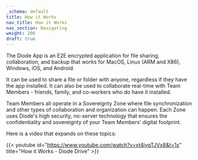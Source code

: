 ```yaml
---
_schema: default
title: How it Works
nav_title: How it Works
nav_section: Navigating
weight: 200
draft: true
---
```

The Diode App is an E2E encrypted application for file sharing, collaboration, and backup that works for MacOS, Linux (ARM and X86), Windows, iOS, and Android.

It can be used to share a file or folder with anyone, regardless if they have the app installed. It can also be used to collaborate real-time with Team Members - friends, family, and co-workers who do have it installed.

Team Members all operate in a Sovereignty Zone where file synchronization and other types of collaboration and organization can happen. Each Zone uses Diode's high security, no-server technology that ensures the confidentiality and sovereignty of your Team Members’ digital footprint.

Here is a video that expands on these topics:

{{< youtube id="https://www.youtube.com/watch?v=xt4iyqTJVx8&t=1s" title="How it Works - Diode Drive" >}}